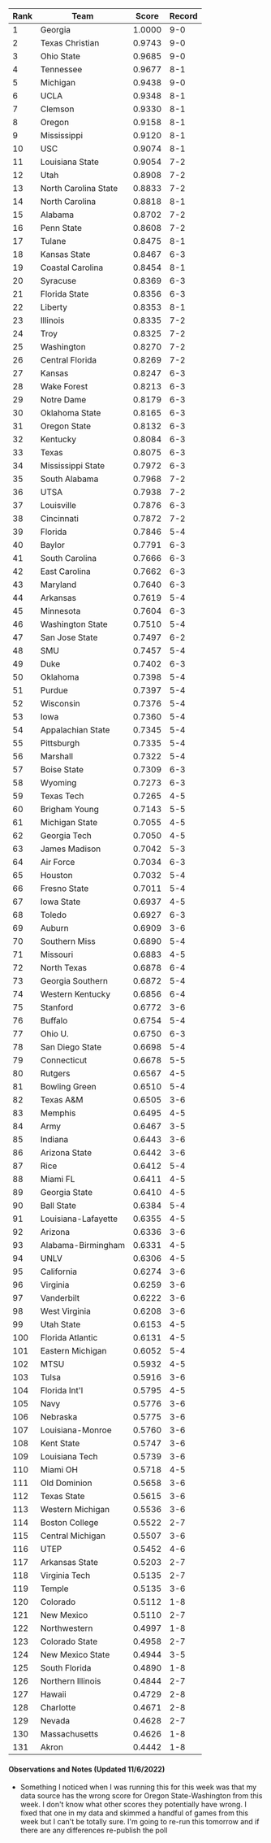 Rank | Team | Score | Record
---|---|---|---
1 | Georgia | 1.0000 | 9-0
2 | Texas Christian | 0.9743 | 9-0
3 | Ohio State | 0.9685 | 9-0
4 | Tennessee | 0.9677 | 8-1
5 | Michigan | 0.9438 | 9-0
6 | UCLA | 0.9348 | 8-1
7 | Clemson | 0.9330 | 8-1
8 | Oregon | 0.9158 | 8-1
9 | Mississippi | 0.9120 | 8-1
10 | USC | 0.9074 | 8-1
11 | Louisiana State | 0.9054 | 7-2
12 | Utah | 0.8908 | 7-2
13 | North Carolina State | 0.8833 | 7-2
14 | North Carolina | 0.8818 | 8-1
15 | Alabama | 0.8702 | 7-2
16 | Penn State | 0.8608 | 7-2
17 | Tulane | 0.8475 | 8-1
18 | Kansas State | 0.8467 | 6-3
19 | Coastal Carolina | 0.8454 | 8-1
20 | Syracuse | 0.8369 | 6-3
21 | Florida State | 0.8356 | 6-3
22 | Liberty | 0.8353 | 8-1
23 | Illinois | 0.8335 | 7-2
24 | Troy | 0.8325 | 7-2
25 | Washington | 0.8270 | 7-2
26 | Central Florida | 0.8269 | 7-2
27 | Kansas | 0.8247 | 6-3
28 | Wake Forest | 0.8213 | 6-3
29 | Notre Dame | 0.8179 | 6-3
30 | Oklahoma State | 0.8165 | 6-3
31 | Oregon State | 0.8132 | 6-3
32 | Kentucky | 0.8084 | 6-3
33 | Texas | 0.8075 | 6-3
34 | Mississippi State | 0.7972 | 6-3
35 | South Alabama | 0.7968 | 7-2
36 | UTSA | 0.7938 | 7-2
37 | Louisville | 0.7876 | 6-3
38 | Cincinnati | 0.7872 | 7-2
39 | Florida | 0.7846 | 5-4
40 | Baylor | 0.7791 | 6-3
41 | South Carolina | 0.7666 | 6-3
42 | East Carolina | 0.7662 | 6-3
43 | Maryland | 0.7640 | 6-3
44 | Arkansas | 0.7619 | 5-4
45 | Minnesota | 0.7604 | 6-3
46 | Washington State | 0.7510 | 5-4
47 | San Jose State | 0.7497 | 6-2
48 | SMU | 0.7457 | 5-4
49 | Duke | 0.7402 | 6-3
50 | Oklahoma | 0.7398 | 5-4
51 | Purdue | 0.7397 | 5-4
52 | Wisconsin | 0.7376 | 5-4
53 | Iowa | 0.7360 | 5-4
54 | Appalachian State | 0.7345 | 5-4
55 | Pittsburgh | 0.7335 | 5-4
56 | Marshall | 0.7322 | 5-4
57 | Boise State | 0.7309 | 6-3
58 | Wyoming | 0.7273 | 6-3
59 | Texas Tech | 0.7265 | 4-5
60 | Brigham Young | 0.7143 | 5-5
61 | Michigan State | 0.7055 | 4-5
62 | Georgia Tech | 0.7050 | 4-5
63 | James Madison | 0.7042 | 5-3
64 | Air Force | 0.7034 | 6-3
65 | Houston | 0.7032 | 5-4
66 | Fresno State | 0.7011 | 5-4
67 | Iowa State | 0.6937 | 4-5
68 | Toledo | 0.6927 | 6-3
69 | Auburn | 0.6909 | 3-6
70 | Southern Miss | 0.6890 | 5-4
71 | Missouri | 0.6883 | 4-5
72 | North Texas | 0.6878 | 6-4
73 | Georgia Southern | 0.6872 | 5-4
74 | Western Kentucky | 0.6856 | 6-4
75 | Stanford | 0.6772 | 3-6
76 | Buffalo | 0.6754 | 5-4
77 | Ohio U. | 0.6750 | 6-3
78 | San Diego State | 0.6698 | 5-4
79 | Connecticut | 0.6678 | 5-5
80 | Rutgers | 0.6567 | 4-5
81 | Bowling Green | 0.6510 | 5-4
82 | Texas A&M | 0.6505 | 3-6
83 | Memphis | 0.6495 | 4-5
84 | Army | 0.6467 | 3-5
85 | Indiana | 0.6443 | 3-6
86 | Arizona State | 0.6442 | 3-6
87 | Rice | 0.6412 | 5-4
88 | Miami FL | 0.6411 | 4-5
89 | Georgia State | 0.6410 | 4-5
90 | Ball State | 0.6384 | 5-4
91 | Louisiana-Lafayette | 0.6355 | 4-5
92 | Arizona | 0.6336 | 3-6
93 | Alabama-Birmingham | 0.6331 | 4-5
94 | UNLV | 0.6306 | 4-5
95 | California | 0.6274 | 3-6
96 | Virginia | 0.6259 | 3-6
97 | Vanderbilt | 0.6222 | 3-6
98 | West Virginia | 0.6208 | 3-6
99 | Utah State | 0.6153 | 4-5
100 | Florida Atlantic | 0.6131 | 4-5
101 | Eastern Michigan | 0.6052 | 5-4
102 | MTSU | 0.5932 | 4-5
103 | Tulsa | 0.5916 | 3-6
104 | Florida Int'l | 0.5795 | 4-5
105 | Navy | 0.5776 | 3-6
106 | Nebraska | 0.5775 | 3-6
107 | Louisiana-Monroe | 0.5760 | 3-6
108 | Kent State | 0.5747 | 3-6
109 | Louisiana Tech | 0.5739 | 3-6
110 | Miami OH | 0.5718 | 4-5
111 | Old Dominion | 0.5658 | 3-6
112 | Texas State | 0.5615 | 3-6
113 | Western Michigan | 0.5536 | 3-6
114 | Boston College | 0.5522 | 2-7
115 | Central Michigan | 0.5507 | 3-6
116 | UTEP | 0.5452 | 4-6
117 | Arkansas State | 0.5203 | 2-7
118 | Virginia Tech | 0.5135 | 2-7
119 | Temple | 0.5135 | 3-6
120 | Colorado | 0.5112 | 1-8
121 | New Mexico | 0.5110 | 2-7
122 | Northwestern | 0.4997 | 1-8
123 | Colorado State | 0.4958 | 2-7
124 | New Mexico State | 0.4944 | 3-5
125 | South Florida | 0.4890 | 1-8
126 | Northern Illinois | 0.4844 | 2-7
127 | Hawaii | 0.4729 | 2-8
128 | Charlotte | 0.4671 | 2-8
129 | Nevada | 0.4628 | 2-7
130 | Massachusetts | 0.4626 | 1-8
131 | Akron | 0.4442 | 1-8

#### Observations and Notes (Updated 11/6/2022)

* Something I noticed when I was running this for this week was that my data source has the wrong score for Oregon State-Washington from this week. I don't know what other scores they potentially have wrong. I fixed that one in my data and skimmed a handful of games from this week but I can't be totally sure. I'm going to re-run this tomorrow and if there are any differences re-publish the poll